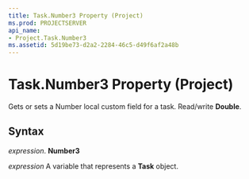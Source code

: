 ```yaml
---
title: Task.Number3 Property (Project)
ms.prod: PROJECTSERVER
api_name:
- Project.Task.Number3
ms.assetid: 5d19be73-d2a2-2284-46c5-d49f6af2a48b
---
```



# Task.Number3 Property (Project)

Gets or sets a Number local custom field for a task. Read/write  **Double**.


## Syntax

 _expression_. **Number3**

 _expression_ A variable that represents a **Task** object.


